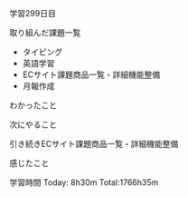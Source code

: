 学習299日目

取り組んだ課題一覧

- タイピング
- 英語学習
- ECサイト課題商品一覧・詳細機能整備
- 月報作成 

わかったこと

次にやること

引き続きECサイト課題商品一覧・詳細機能整備

感じたこと

学習時間 Today: 8h30m Total:1766h35m